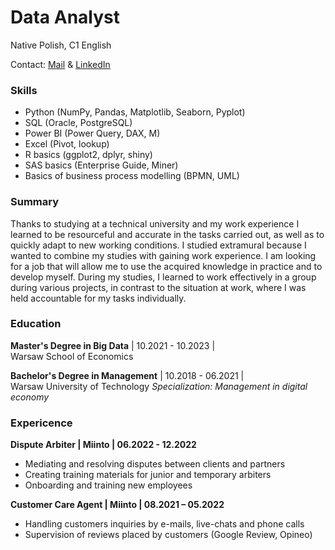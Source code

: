 # Data Analyst
Native Polish, C1 English

Contact: [Mail](s.kachniarz99@gmail.com) & [LinkedIn](www.linkedin.com/in/sebastian-kachniarz)

### Skills
- Python (NumPy, Pandas, Matplotlib, Seaborn, Pyplot)
- SQL (Oracle, PostgreSQL)
- Power BI (Power Query, DAX, M)
- Excel (Pivot, lookup)
- R basics (ggplot2, dplyr, shiny)
- SAS basics (Enterprise Guide, Miner)
- Basics of business process modelling (BPMN, UML)

### Summary
Thanks to studying at a technical university and my work experience I learned to be resourceful and accurate in the tasks carried out, as well as to quickly adapt to new working conditions. I studied extramural because I wanted to combine my studies with gaining work experience. I am looking for a job that will allow me to use the acquired knowledge in practice and to develop myself.  During my studies, I learned to work effectively in a group during various projects, in contrast to the situation at work, where I was held accountable for my tasks individually.

### Education
**Master's Degree in Big Data** 
| 10.2021 - 10.2023 |  
Warsaw School of Economics

**Bachelor's Degree in Management**
| 10.2018 - 06.2021 |  
Warsaw University of Technology 
*Specialization: Management in digital economy*

### Expericence
**Dispute Arbiter | Miinto | 06.2022 - 12.2022**
- Mediating and resolving disputes between clients and partners
- Creating training materials for junior and temporary arbiters
- Onboarding and training new employees

**Customer Care Agent | Miinto | 08.2021 – 05.2022**
- Handling customers inquiries by e-mails, live-chats and phone calls
- Supervision of reviews placed by customers (Google Review, Opineo)



